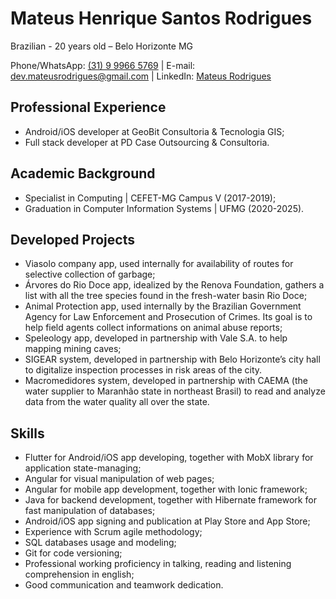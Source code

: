 # Mateus Henrique Santos Rodrigues

Brazilian - 20 years old – Belo Horizonte MG

Phone/WhatsApp: [(31) 9 9966 5769](https://wa.me/5531999665769) | E-mail: dev.mateusrodrigues@gmail.com | LinkedIn: [Mateus Rodrigues](https://www.linkedin.com/in/mateus-santos-78a927151/)

## Professional Experience
* Android/iOS developer at GeoBit Consultoria & Tecnologia GIS;
* Full stack developer at PD Case Outsourcing & Consultoria.

## Academic Background
* Specialist in Computing | CEFET-MG Campus V (2017-2019);
* Graduation in Computer Information Systems | UFMG (2020-2025).

## Developed Projects
* Viasolo company app, used internally for availability of routes for selective collection of garbage;
* Árvores do Rio Doce app, idealized by the Renova Foundation, gathers a list with all the tree species found in the fresh-water basin Rio Doce;
* Animal Protection app, used internally by the Brazilian Government Agency for Law Enforcement and Prosecution of Crimes. Its goal is to help field agents collect informations on animal abuse reports;
* Speleology app, developed in partnership with Vale S.A. to help mapping mining caves;
* SIGEAR system, developed in partnership with Belo Horizonte’s city hall to digitalize inspection processes in risk areas of the city.
* Macromedidores system, developed in partnership with CAEMA (the water supplier to Maranhão state in northeast Brasil) to read and analyze data from the water quality all over the state.

## Skills
* Flutter for Android/iOS app developing, together with MobX library for application state-managing;
* Angular for visual manipulation of web pages;
* Angular for mobile app development, together with Ionic framework;
* Java for backend development, together with Hibernate framework for fast manipulation of databases;
* Android/iOS app signing and publication at Play Store and App Store;
* Experience with Scrum agile methodology;
* SQL databases usage and modeling;
* Git for code versioning;
* Professional working proficiency in talking, reading and listening comprehension in english;
* Good communication and teamwork dedication.
